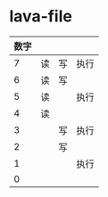 # lava-file
| 数字 ||||
|----|----|----|----|
|7|读|写|执行|
|6|读|写||
|5|读||执行|
|4|读|||
|3||写|执行|
|2||写||
|1|||执行|
|0|||